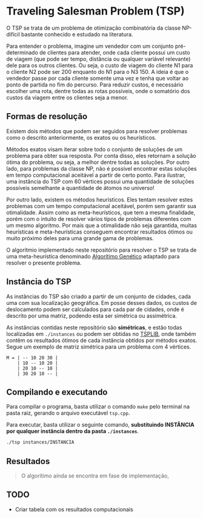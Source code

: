 # Traveling Salesman Problem (TSP)

O TSP se trata de um problema de otimização combinatória da classe NP-difícil bastante conhecido e estudado na literatura.

Para entender o problema, imagine um vendedor com um conjunto pré-determinado de clientes para atender, onde cada cliente possui um custo de viagem (que pode ser tempo, distância ou qualquer variável relevante) dele para os outros clientes. Ou seja, o custo de viagem do cliente N1 para o cliente N2 pode ser 200 enquanto do N1 para o N3 150. A ideia é que o vendedor passe por cada cliente somente uma vez e tenha que voltar ao ponto de partida no fim do percurso. Para reduzir custos, é necessário escolher uma rota, dentre todas as rotas possíveis, onde o somatório dos custos da viagem entre os clientes seja a menor.

## Formas de resolução

Existem dois métodos que podem ser seguidos para resolver problemas como o descrito anteriormente, os exatos ou os heurísticos.

Métodos exatos visam iterar sobre todo o conjunto de soluções de um problema para obter sua resposta. Por conta disso, eles retornam a solução ótima do problema, ou seja, a melhor dentre todas as soluções. Por outro lado, para problemas da classe NP, não é possível encontrar estas soluções em tempo computacional aceitável a partir de certo ponto. Para ilustrar, uma instância do TSP com 60 vértices possui uma quantidade de soluções possíveis semelhante a quantidade de átomos no universo!

Por outro lado, existem os métodos heurísticos. Eles tentam resolver estes problemas com um tempo computacional aceitável, porém sem garantir sua otimalidade. Assim como as meta-heurísticos, que tem a mesma finalidade, porém com o intuito de resolver vários tipos de problemas diferentes com um mesmo algoritmo. Por mais que a otimalidade não seja garantida, muitas heurísticas e meta-heurísticas conseguem encontrar resultados ótimos ou muito próximo deles para uma grande gama de problemas.

O algorítmio implementado neste repositório para resolver o TSP se trata de uma meta-heurística denominado [Algorítimo Genético](https://pt.wikipedia.org/wiki/Algoritmo_gen%C3%A9tico) adaptado para resolver o presente problema.

## Instância do TSP

As instâncias do TSP são criado a partir de um conjunto de cidades, cada uma com sua localização geográfica. Em posse desses dados, os custos de deslocamento podem ser calculados para cada par de cidades, onde é descrito por uma matriz, podendo esta ser simétrica ou assimétrica.

As instâncias contidas neste repositório são **simétricas**, e estão todas localizadas em `./instances` ou podem ser obtidas no [TSPLIB](http://elib.zib.de/pub/mp-testdata/tsp/tsplib/tsplib.html), onde também contêm os resultados ótimos de cada instância obtidos por métodos exatos. Segue um exemplo de matriz simétrica para um problema com 4 vértices.

```
M = | -- 10 20 30 |
    | 10 -- 10 20 |
    | 20 10 -- 10 |
    | 30 20 10 -- |
```

## Compilando e executando

Para compilar o programa, basta utilizar o comando `make` pelo terminal na pasta raiz, gerando o arquivo executável `tsp.cpp`.

Para executar, basta utilizar o seguinte comando, **substituindo INSTÂNCIA por qualquer instância dentro da pasta `./instances`**.

``` bash
./tsp instances/INSTANCIA
```

## Resultados

> O algorítimo ainda se encontra em fase de implementação,

## TODO

* Criar tabela com os resultados computacionais
